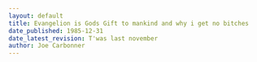 ```yaml
---
layout: default
title: Evangelion is Gods Gift to mankind and why i get no bitches
date_published: 1985-12-31
date_latest_revision: T'was last november
author: Joe Carbonner
---
```

